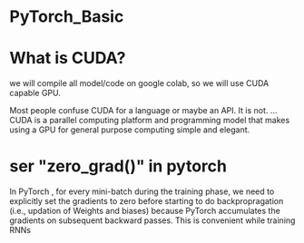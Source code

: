 # PyTorch_Basic
# What is CUDA?
we will compile all model/code on google colab, so we will use CUDA capable GPU.

Most people confuse CUDA for a language or maybe an API. It is not. ... CUDA is a parallel computing platform and programming model that makes using a GPU for general purpose computing simple and elegant.

# ser "zero_grad()" in pytorch
In PyTorch , for every mini-batch during the training phase, we need to explicitly set the gradients to zero before starting to do backpropragation (i.e., updation of Weights and biases) because PyTorch accumulates the gradients on subsequent backward passes. This is convenient while training RNNs

